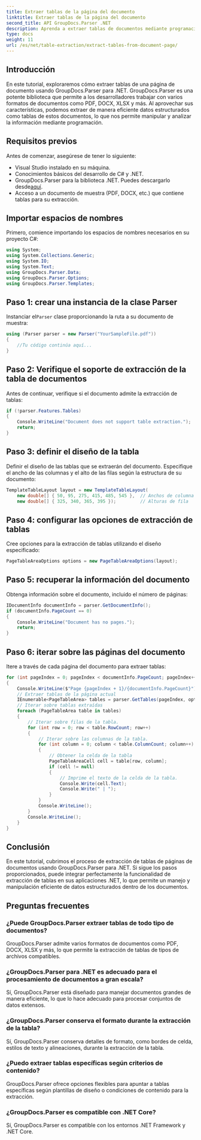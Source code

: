 ```yaml
---
title: Extraer tablas de la página del documento
linktitle: Extraer tablas de la página del documento
second_title: API GroupDocs.Parser .NET
description: Aprenda a extraer tablas de documentos mediante programación utilizando GroupDocs.Parser para .NET. Este completo tutorial proporciona orientación paso a paso.
type: docs
weight: 11
url: /es/net/table-extraction/extract-tables-from-document-page/
---
```

## Introducción
En este tutorial, exploraremos cómo extraer tablas de una página de documento usando GroupDocs.Parser para .NET. GroupDocs.Parser es una potente biblioteca que permite a los desarrolladores trabajar con varios formatos de documentos como PDF, DOCX, XLSX y más. Al aprovechar sus características, podemos extraer de manera eficiente datos estructurados como tablas de estos documentos, lo que nos permite manipular y analizar la información mediante programación.
## Requisitos previos
Antes de comenzar, asegúrese de tener lo siguiente:
- Visual Studio instalado en su máquina.
- Conocimientos básicos del desarrollo de C# y .NET.
-  GroupDocs.Parser para la biblioteca .NET. Puedes descargarlo desde[aquí](https://releases.groupdocs.com/parser/net/).
- Acceso a un documento de muestra (PDF, DOCX, etc.) que contiene tablas para su extracción.

## Importar espacios de nombres
Primero, comience importando los espacios de nombres necesarios en su proyecto C#:
```csharp
using System;
using System.Collections.Generic;
using System.IO;
using System.Text;
using GroupDocs.Parser.Data;
using GroupDocs.Parser.Options;
using GroupDocs.Parser.Templates;
```
## Paso 1: crear una instancia de la clase Parser
 Instanciar el`Parser` clase proporcionando la ruta a su documento de muestra:
```csharp
using (Parser parser = new Parser("YourSampleFile.pdf"))
{
    //Tu código continúa aquí...
}
```
## Paso 2: Verifique el soporte de extracción de la tabla de documentos
Antes de continuar, verifique si el documento admite la extracción de tablas:
```csharp
if (!parser.Features.Tables)
{
    Console.WriteLine("Document does not support table extraction.");
    return;
}
```
## Paso 3: definir el diseño de la tabla
Definir el diseño de las tablas que se extraerán del documento. Especifique el ancho de las columnas y el alto de las filas según la estructura de su documento:
```csharp
TemplateTableLayout layout = new TemplateTableLayout(
    new double[] { 50, 95, 275, 415, 485, 545 },  // Anchos de columna
    new double[] { 325, 340, 365, 395 });         // Alturas de fila
```
## Paso 4: configurar las opciones de extracción de tablas
Cree opciones para la extracción de tablas utilizando el diseño especificado:
```csharp
PageTableAreaOptions options = new PageTableAreaOptions(layout);
```
## Paso 5: recuperar la información del documento
Obtenga información sobre el documento, incluido el número de páginas:
```csharp
IDocumentInfo documentInfo = parser.GetDocumentInfo();
if (documentInfo.PageCount == 0)
{
    Console.WriteLine("Document has no pages.");
    return;
}
```
## Paso 6: iterar sobre las páginas del documento
Itere a través de cada página del documento para extraer tablas:
```csharp
for (int pageIndex = 0; pageIndex < documentInfo.PageCount; pageIndex++)
{
    Console.WriteLine($"Page {pageIndex + 1}/{documentInfo.PageCount}");
    // Extraer tablas de la página actual
    IEnumerable<PageTableArea> tables = parser.GetTables(pageIndex, options);
    // Iterar sobre tablas extraídas
    foreach (PageTableArea table in tables)
    {
        // Iterar sobre filas de la tabla.
        for (int row = 0; row < table.RowCount; row++)
        {
            // Iterar sobre las columnas de la tabla.
            for (int column = 0; column < table.ColumnCount; column++)
            {
                // Obtener la celda de la tabla
                PageTableAreaCell cell = table[row, column];
                if (cell != null)
                {
                    // Imprime el texto de la celda de la tabla.
                    Console.Write(cell.Text);
                    Console.Write(" | ");
                }
            }
            Console.WriteLine();
        }
        Console.WriteLine();
    }
}
```

## Conclusión
En este tutorial, cubrimos el proceso de extracción de tablas de páginas de documentos usando GroupDocs.Parser para .NET. Si sigue los pasos proporcionados, puede integrar perfectamente la funcionalidad de extracción de tablas en sus aplicaciones .NET, lo que permite un manejo y manipulación eficiente de datos estructurados dentro de los documentos.

## Preguntas frecuentes
### ¿Puede GroupDocs.Parser extraer tablas de todo tipo de documentos?
GroupDocs.Parser admite varios formatos de documentos como PDF, DOCX, XLSX y más, lo que permite la extracción de tablas de tipos de archivos compatibles.
### ¿GroupDocs.Parser para .NET es adecuado para el procesamiento de documentos a gran escala?
Sí, GroupDocs.Parser está diseñado para manejar documentos grandes de manera eficiente, lo que lo hace adecuado para procesar conjuntos de datos extensos.
### ¿GroupDocs.Parser conserva el formato durante la extracción de la tabla?
Sí, GroupDocs.Parser conserva detalles de formato, como bordes de celda, estilos de texto y alineaciones, durante la extracción de la tabla.
### ¿Puedo extraer tablas específicas según criterios de contenido?
GroupDocs.Parser ofrece opciones flexibles para apuntar a tablas específicas según plantillas de diseño o condiciones de contenido para la extracción.
### ¿GroupDocs.Parser es compatible con .NET Core?
Sí, GroupDocs.Parser es compatible con los entornos .NET Framework y .NET Core.